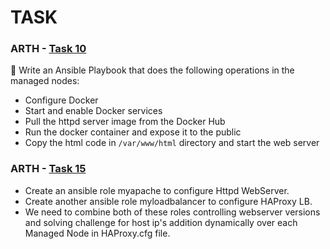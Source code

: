 # TASK


### ARTH - [Task 10](https://github.com/DEALTALFA/TASK/tree/main/Task10)


🔰 Write an Ansible Playbook that does the
following operations in the managed nodes:
* Configure Docker
* Start and enable Docker services
* Pull the httpd server image from the Docker Hub
* Run the docker container and expose it to the public
* Copy the html code in `/var/www/html` directory
and start the web server


### ARTH - [Task 15](https://github.com/DEALTALFA/TASK/tree/main/Task15)
* Create an ansible role myapache to configure Httpd WebServer.
* Create another ansible role myloadbalancer to configure HAProxy LB.
* We need to combine both of these roles controlling webserver versions  and solving challenge for host ip's  addition  dynamically over  each Managed Node  in  HAProxy.cfg file.



